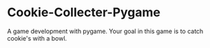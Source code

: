 # Cookie-Collecter-Pygame
A game development with pygame. Your goal in this game is to catch cookie's with a bowl.
